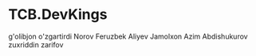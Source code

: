 # TCB.DevKings
g'olibjon o'zgartirdi
Norov Feruzbek
Aliyev Jamolxon
Azim Abdishukurov
zuxriddin zarifov
 
